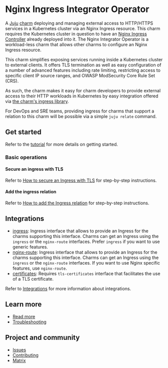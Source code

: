 <!-- vale Canonical.007-Headings-sentence-case = NO -->
<!-- "Operator" is part of the name -->
# Nginx Ingress Integrator Operator
<!-- vale Canonical.007-Headings-sentence-case = YES -->

A [Juju](https://juju.is/) [charm](https://juju.is/docs/olm/charmed-operators) deploying and managing external access to HTTP/HTTPS services in a
Kubernetes cluster via an Nginx Ingress resource. This charm requires the Kubernetes cluster in question to have an
[Nginx Ingress Controller](https://docs.nginx.com/nginx-ingress-controller/) already deployed into it. The Nginx Integrator
Operator is a workload-less charm that allows other charms to configure an Nginx Ingress resource.

This charm simplifies exposing services running inside a Kubernetes cluster to
external clients. It offers TLS termination as well as easy configuration of a
number of advanced features including rate limiting, restricting access to
specific client IP source ranges, and OWASP ModSecurity Core Rule Set (CRS).

As such, the charm makes it easy for charm developers to provide external
access to their HTTP workloads in Kubernetes by easy integration offered via
[the charm's ingress library](https://charmhub.io/nginx-ingress-integrator/libraries/ingress).

For DevOps and SRE teams, providing ingress for charms that support a relation
to this charm will be possible via a simple `juju relate` command.

## Get started

Refer to the [tutorial](https://charmhub.io/nginx-ingress-integrator/docs/getting-started) for more details on getting started.

### Basic operations

#### Secure an ingress with TLS
Refer to [How to secure an Ingress with TLS](https://charmhub.io/nginx-ingress-integrator/docs/secure-an-ingress-with-tls) for step-by-step instructions.

#### Add the ingress relation
Refer to [How to add the Ingress relation](https://charmhub.io/nginx-ingress-integrator/docs/add-the-ingress-relation) for step-by-step instructions.


## Integrations

- [ingress](https://charmhub.io/nginx-ingress-integrator/integrations#ingress): Ingress interface that allows to
  provide an Ingress for the charms supporting this interface. Charms can get an Ingress using the `ingress` or the
  `nginx-route` interfaces. Prefer `ingress` if you want to use generic features.
- [nginx-route](https://charmhub.io/nginx-ingress-integrator/integrations#nginx-route): Ingress interface that allows to
  provide an Ingress for the charms supporting this interface. Charms can get an Ingress using the `ingress` or the
  `nginx-route` interfaces. If you want to use Nginx specific features, use `nginx-route`.
- [certificates](https://charmhub.io/nginx-ingress-integrator/integrations#certificates): Requires `tls-certificates`
  interface that facilitates the use of a TLS certificate.

Refer to [Integrations](https://charmhub.io/nginx-ingress-integrator/integrations/) for more information
about integrations.

## Learn more
* [Read more](https://charmhub.io/nginx-ingress-integrator)
* [Troubleshooting](https://matrix.to/#/#charmhub-charmdev:ubuntu.com)

## Project and community
* [Issues](https://github.com/canonical/nginx-ingress-integrator-operator/issues)
* [Contributing](https://charmhub.io/nginx-ingress-integrator/docs/contribute)
* [Matrix](https://matrix.to/#/#charmhub-charmdev:ubuntu.com)

